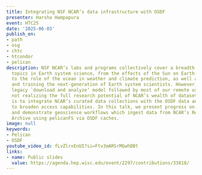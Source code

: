 ```yaml
---
title: Integrating NSF NCAR’s data infrastructure with OSDF
presenter: Harsha Hampapura
event: HTC25
date: '2025-06-03'
publish_on:
- path
- osg
- chtc
- htcondor
- pelican
description: NSF NCAR’s labs and programs collectively cover a breadth of research
  topics in Earth system science, from the effects of the Sun on Earth's atmosphere
  to the role of the ocean in weather and climate prediction, as well as supporting
  and training the next-generation of Earth system scientists. However, with the current
  legacy `download and analyze’ model followed by most of our remote users, we are
  not realizing the full research potential of NCAR’s wealth of datasets. Our goal
  is to integrate NCAR’s curated data collections with the OSDF data and compute fabric
  to broaden access capabilities. In this talk, we present progress on this collaboration
  and demonstrate geoscience workflows which ingest data from NCAR’s Research Data
  Archive using pelicanFS via OSDF caches.
image: null
keywords:
- Pelican
- OSDF
youtube_video_id: fLvZlrxEnUI?si=Ftv3mARSrMGwhDBt
links:
- name: Public slides
  value: https://agenda.hep.wisc.edu/event/2297/contributions/33818/
---
```

